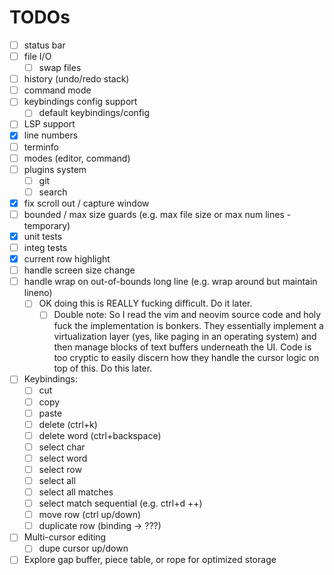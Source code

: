 # TODOs
- [ ] status bar
- [ ] file I/O
  - [ ] swap files
- [ ] history (undo/redo stack)
- [ ] command mode
- [ ] keybindings config support
  - [ ] default keybindings/config
- [ ] LSP support
- [x] line numbers
- [ ] terminfo
- [ ] modes (editor, command)
- [ ] plugins system
  - [ ] git
  - [ ] search
- [x] fix scroll out / capture window
- [ ] bounded / max size guards (e.g. max file size or max num lines - temporary)
- [x] unit tests
- [ ] integ tests
- [x] current row highlight
- [ ] handle screen size change
- [ ] handle wrap on out-of-bounds long line (e.g. wrap around but maintain lineno)
  - [ ] OK doing this is REALLY fucking difficult. Do it later.
    - [ ] Double note: So I read the vim and neovim source code and holy fuck the implementation is bonkers. They essentially implement a virtualization layer (yes, like paging in an operating system) and then manage blocks of text buffers underneath the UI. Code is too cryptic to easily discern how they handle the cursor logic on top of this. Do this later.
- [ ] Keybindings:
  - [ ] cut
  - [ ] copy
  - [ ] paste
  - [ ] delete (ctrl+k)
  - [ ] delete word (ctrl+backspace)
  - [ ] select char
  - [ ] select word
  - [ ] select row
  - [ ] select all
  - [ ] select all matches
  - [ ] select match sequential (e.g. ctrl+d ++)
  - [ ] move row (ctrl up/down)
  - [ ] duplicate row (binding -> ???)
- [ ] Multi-cursor editing
  - [ ] dupe cursor up/down
- [ ] Explore gap buffer, piece table, or rope for optimized storage
